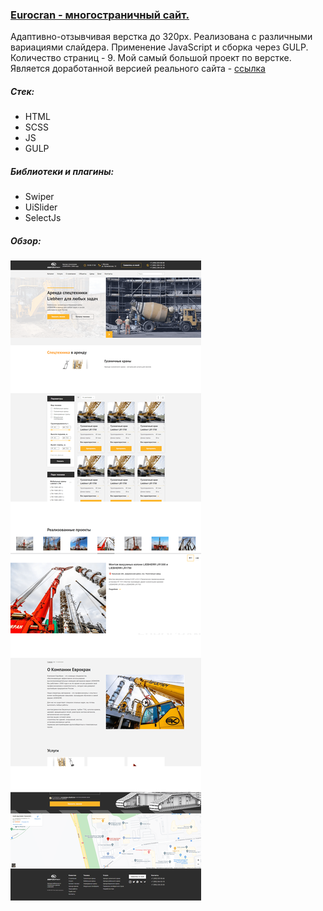 ### [Eurocran - многостраничный сайт.](https://stalise.github.io/Eurocran/)
Адаптивно-отзывчивая верстка до 320px. Реализована с различными вариациями слайдера. Применение JavaScript и сборка через GULP. Количество страниц - 9.
Мой самый большой проект по верстке. Является доработанной версией реального сайта - [ссылка](https://www.eurocran.su/)

##### Стек:
* HTML
* SCSS
* JS
* GULP

##### Библиотеки и плагины:
* Swiper
* UiSlider
* SelectJs

##### Обзор:  
![screenshots](./img/EUROCRAN_FON.png)
